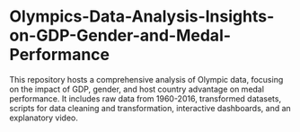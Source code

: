 # Olympics-Data-Analysis-Insights-on-GDP-Gender-and-Medal-Performance
This repository hosts a comprehensive analysis of Olympic data, focusing on the impact of GDP, gender, and host country advantage on medal performance. It includes raw data from 1960-2016, transformed datasets, scripts for data cleaning and transformation, interactive dashboards, and an explanatory video.
